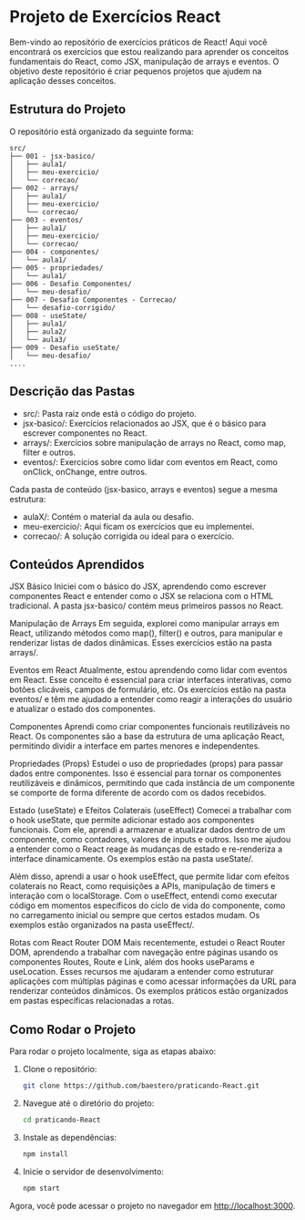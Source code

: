 # Projeto de Exercícios React

Bem-vindo ao repositório de exercícios práticos de React! Aqui você encontrará os exercícios que estou realizando para aprender os conceitos fundamentais do React, como JSX, manipulação de arrays e eventos. O objetivo deste repositório é criar pequenos projetos que ajudem na aplicação desses conceitos.

## Estrutura do Projeto

O repositório está organizado da seguinte forma:

```
src/
├── 001 - jsx-basico/
│   ├── aula1/
│   ├── meu-exercicio/
│   └── correcao/
├── 002 - arrays/
│   ├── aula1/
│   ├── meu-exercicio/
│   └── correcao/
├── 003 - eventos/
│   ├── aula1/
│   ├── meu-exercicio/
│   └── correcao/
├── 004 - componentes/
│   └── aula1/
├── 005 - propriedades/
│   └── aula1/
├── 006 - Desafio Componentes/
│   └── meu-desafio/
├── 007 - Desafio Componentes - Correcao/
│   └── desafio-corrigido/
├── 008 - useState/
│   ├── aula1/
│   ├── aula2/
│   └── aula3/
├── 009 - Desafio useState/
│   └── meu-desafio/
....

```

## Descrição das Pastas

- src/: Pasta raiz onde está o código do projeto.
- jsx-basico/: Exercícios relacionados ao JSX, que é o básico para escrever componentes no React.
- arrays/: Exercícios sobre manipulação de arrays no React, como map, filter e outros.
- eventos/: Exercícios sobre como lidar com eventos em React, como onClick, onChange, entre outros.

Cada pasta de conteúdo (jsx-basico, arrays e eventos) segue a mesma estrutura:

- aulaX/: Contém o material da aula ou desafio.
- meu-exercicio/: Aqui ficam os exercícios que eu implementei.
- correcao/: A solução corrigida ou ideal para o exercício.

## Conteúdos Aprendidos

JSX Básico
Iniciei com o básico do JSX, aprendendo como escrever componentes React e entender como o JSX se relaciona com o HTML tradicional. A pasta jsx-basico/ contém meus primeiros passos no React.

Manipulação de Arrays
Em seguida, explorei como manipular arrays em React, utilizando métodos como map(), filter() e outros, para manipular e renderizar listas de dados dinâmicas. Esses exercícios estão na pasta arrays/.

Eventos em React
Atualmente, estou aprendendo como lidar com eventos em React. Esse conceito é essencial para criar interfaces interativas, como botões clicáveis, campos de formulário, etc. Os exercícios estão na pasta eventos/ e têm me ajudado a entender como reagir a interações do usuário e atualizar o estado dos componentes.

Componentes
Aprendi como criar componentes funcionais reutilizáveis no React. Os componentes são a base da estrutura de uma aplicação React, permitindo dividir a interface em partes menores e independentes.

Propriedades (Props)
Estudei o uso de propriedades (props) para passar dados entre componentes. Isso é essencial para tornar os componentes reutilizáveis e dinâmicos, permitindo que cada instância de um componente se comporte de forma diferente de acordo com os dados recebidos.

Estado (useState) e Efeitos Colaterais (useEffect)
Comecei a trabalhar com o hook useState, que permite adicionar estado aos componentes funcionais. Com ele, aprendi a armazenar e atualizar dados dentro de um componente, como contadores, valores de inputs e outros. Isso me ajudou a entender como o React reage às mudanças de estado e re-renderiza a interface dinamicamente. Os exemplos estão na pasta useState/.

Além disso, aprendi a usar o hook useEffect, que permite lidar com efeitos colaterais no React, como requisições a APIs, manipulação de timers e interação com o localStorage. Com o useEffect, entendi como executar código em momentos específicos do ciclo de vida do componente, como no carregamento inicial ou sempre que certos estados mudam. Os exemplos estão organizados na pasta useEffect/.

Rotas com React Router DOM
Mais recentemente, estudei o React Router DOM, aprendendo a trabalhar com navegação entre páginas usando os componentes Routes, Route e Link, além dos hooks useParams e useLocation. Esses recursos me ajudaram a entender como estruturar aplicações com múltiplas páginas e como acessar informações da URL para renderizar conteúdos dinâmicos. Os exemplos práticos estão organizados em pastas específicas relacionadas a rotas.

## Como Rodar o Projeto

Para rodar o projeto localmente, siga as etapas abaixo:

1. Clone o repositório:

   ```bash
   git clone https://github.com/baestero/praticando-React.git
   ```

2. Navegue até o diretório do projeto:

   ```bash
   cd praticando-React
   ```

3. Instale as dependências:

   ```bash
   npm install
   ```

4. Inicie o servidor de desenvolvimento:

   ```bash
   npm start
   ```

Agora, você pode acessar o projeto no navegador em [http://localhost:3000](http://localhost:3000).
